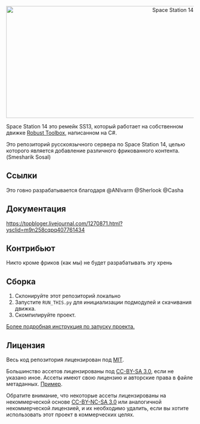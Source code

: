 <p align="center"> <img alt="Space Station 14" width="880" height="300" src="https://raw.githubusercontent.com/space-wizards/asset-dump/de329a7898bb716b9d5ba9a0cd07f38e61f1ed05/github-logo.svg" /></p>

Space Station 14 это ремейк SS13, который работает на собственном движке [Robust Toolbox](https://github.com/space-wizards/RobustToolbox), написанном на C#.

Это репозиторий русскоязычного сервера по Space Station 14, целью которого является добавление различного фрикованного контента. (Smesharik Sosal)

## Ссылки
Это говно разрабатывается благодаря @ANIvarm @Sherlook @Casha

## Документация

https://topbloger.livejournal.com/1270871.html?ysclid=m9n258cqpq407761434

## Контрибьют

Никто кроме фриков (как мы) не будет разрабатывать эту хрень

## Сборка

1. Склонируйте этот репозиторий локально
2. Запустите `RUN_THIS.py` для инициализации подмодулей и скачивания движка.
3. Скомпилируйте проект.

[Более подробная инструкция по запуску проекта.](https://docs.spacestation14.com/en/general-development/setup.html)

## Лицензия

Весь код репозитория лицензирован под [MIT](https://github.com/space-syndicate/space-station-14/blob/master/LICENSE.TXT).

Большинство ассетов лицензированы под [CC-BY-SA 3.0](https://creativecommons.org/licenses/by-sa/3.0/), если не указано иное. Ассеты имеют свою лицензию и авторские права в файле метаданных. [Пример](https://github.com/space-syndicate/space-station-14/blob/master/Resources/Textures/Objects/Tools/crowbar.rsi/meta.json).

Обратите внимание, что некоторые ассеты лицензированы на некоммерческой основе [CC-BY-NC-SA 3.0](https://creativecommons.org/licenses/by-nc-sa/3.0/) или аналогичной некоммерческой лицензией, и их необходимо удалить, если вы хотите использовать этот проект в коммерческих целях.
